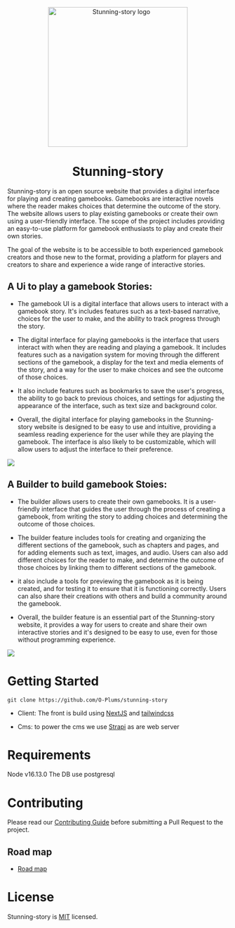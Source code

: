 <p align="center">
  <a href="https://stunning-story.com">
    <img src="https://raw.githubusercontent.com/O-Plums/stunning-story/main/repo_info/logo.webp"
    width="318px" alt="Stunning-story logo" />
  </a>
  <h1 align='center'>Stunning-story</h1>
</p>

 Stunning-story is an open source website that provides a digital interface for playing and creating gamebooks. Gamebooks are interactive novels where the reader makes choices that determine the outcome of the story. The website allows users to play existing gamebooks or create their own using a user-friendly interface. The scope of the project includes providing an easy-to-use platform for gamebook enthusiasts to play and create their own stories.

The goal of the website is to be accessible to both experienced gamebook creators and those new to the format, providing a platform for players and creators to share and experience a wide range of interactive stories.
## A Ui to play a gamebook Stories:

* The gamebook UI is a digital interface that allows users to interact with a gamebook story. It's includes features such as a text-based narrative, choices for the user to make, and the ability to track progress through the story. 

* The digital interface for playing gamebooks is the interface that users interact with when they are reading and playing a gamebook. It includes features such as a navigation system for moving through the different sections of the gamebook, a display for the text and media elements of the story, and a way for the user to make choices and see the outcome of those choices.
* It also include features such as bookmarks to save the user's progress, the ability to go back to previous choices, and settings for adjusting the appearance of the interface, such as text size and background color.
* Overall, the digital interface for playing gamebooks in the Stunning-story website is designed to be easy to use and intuitive, providing a seamless reading experience for the user while they are playing the gamebook. The interface is also likely to be customizable, which will allow users to adjust the interface to their preference.


<img src="https://raw.githubusercontent.com/O-Plums/stunning-story/main/repo_info/read.png" width="auto" height="auto" />

## A Builder to build gamebook Stoies:

* The builder allows users to create their own gamebooks. It is a user-friendly interface that guides the user through the process of creating a gamebook, from writing the story to adding choices and determining the outcome of those choices.

* The builder feature includes tools for creating and organizing the different sections of the gamebook, such as chapters and pages, and for adding elements such as text, images, and audio. Users can also add different choices for the reader to make, and determine the outcome of those choices by linking them to different sections of the gamebook.

* it also include a tools for previewing the gamebook as it is being created, and for testing it to ensure that it is functioning correctly. Users can also share their creations with others and build a community around the gamebook.

* Overall, the builder feature is an essential part of the Stunning-story website, it provides a way for users to create and share their own interactive stories and it's designed to be easy to use, even for those without programming experience.

<img src="https://raw.githubusercontent.com/O-Plums/stunning-story/main/repo_info/build.png" width="auto" height="auto" />


# Getting Started

```
git clone https://github.com/O-Plums/stunning-story
```
* Client: The front is build using [NextJS](https://nextjs.org/) and [tailwindcss](https://tailwindcss.com/)

* Cms: to power the cms we use [Strapi](https://github.com/strapi/strapi) as are web server
# Requirements

Node v16.13.0
The DB use postgresql
# Contributing

Please read our [Contributing Guide](https://github.com/O-Plums/stunning-story/blob/main/CONTRIBUTING.md) before submitting a Pull Request to the project.
## Road map
* [Road map](https://stunning-story.canny.io/)

# License

Stunning-story is [MIT](https://github.com/O-Plums/stunning-story/blob/main/LICENSE) licensed.